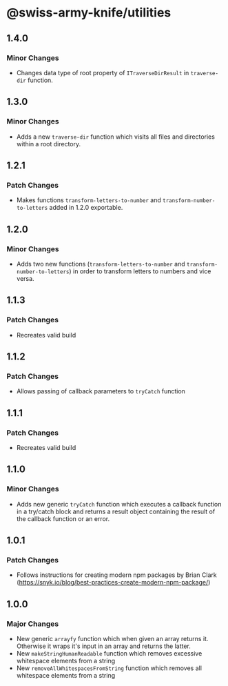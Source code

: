 # @swiss-army-knife/utilities

## 1.4.0

### Minor Changes

- Changes data type of root property of `ITraverseDirResult` in `traverse-dir` function.

## 1.3.0

### Minor Changes

- Adds a new `traverse-dir` function which visits all files and directories within a root directory.

## 1.2.1

### Patch Changes

- Makes functions `transform-letters-to-number` and `transform-number-to-letters` added in 1.2.0 exportable.

## 1.2.0

### Minor Changes

- Adds two new functions (`transform-letters-to-number` and `transform-number-to-letters`) in order to transform letters to numbers and vice versa.

## 1.1.3

### Patch Changes

- Recreates valid build

## 1.1.2

### Patch Changes

- Allows passing of callback parameters to `tryCatch` function

## 1.1.1

### Patch Changes

- Recreates valid build

## 1.1.0

### Minor Changes

- Adds new generic `tryCatch` function which executes a callback function in a try/catch block and returns a result object containing the result of the callback function or an error.

## 1.0.1

### Patch Changes

- Follows instructions for creating modern npm packages by Brian Clark (https://snyk.io/blog/best-practices-create-modern-npm-package/)

## 1.0.0

### Major Changes

- New generic `arrayfy` function which when given an array returns it. Otherwise it wraps it's input in an array and returns the latter.
- New `makeStringHumanReadable` function which removes excessive whitespace elements from a string
- New `removeAllWhitespacesFromString` function which removes all whitespace elements from a string
